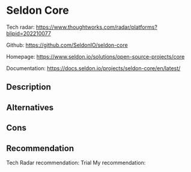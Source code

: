 # Seldon Core

Tech radar: https://www.thoughtworks.com/radar/platforms?blipid=202210077

Github: https://github.com/SeldonIO/seldon-core

Homepage: https://www.seldon.io/solutions/open-source-projects/core

Documentation: https://docs.seldon.io/projects/seldon-core/en/latest/

## Description



## Alternatives



## Cons



## Recommendation

Tech Radar recommendation: Trial
My recommendation: 
